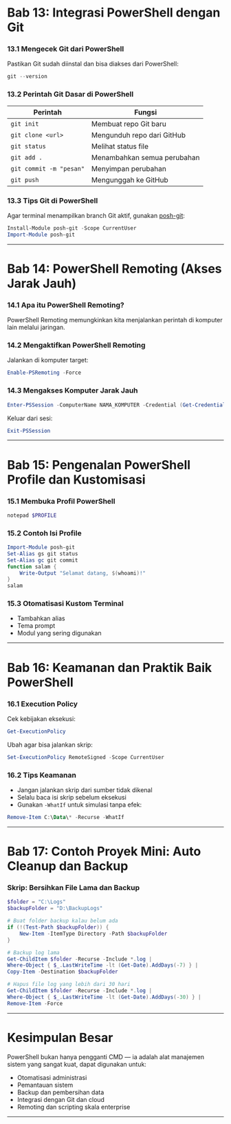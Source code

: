# **Bab 13: Integrasi PowerShell dengan Git**

### **13.1 Mengecek Git dari PowerShell**
Pastikan Git sudah diinstal dan bisa diakses dari PowerShell:
```powershell
git --version
```

### **13.2 Perintah Git Dasar di PowerShell**
| Perintah | Fungsi |
|---|---|
| `git init` | Membuat repo Git baru |
| `git clone <url>` | Mengunduh repo dari GitHub |
| `git status` | Melihat status file |
| `git add .` | Menambahkan semua perubahan |
| `git commit -m "pesan"` | Menyimpan perubahan |
| `git push` | Mengunggah ke GitHub |

### **13.3 Tips Git di PowerShell**
Agar terminal menampilkan branch Git aktif, gunakan [posh-git](https://github.com/dahlbyk/posh-git):
```powershell
Install-Module posh-git -Scope CurrentUser
Import-Module posh-git
```

---

# **Bab 14: PowerShell Remoting (Akses Jarak Jauh)**

### **14.1 Apa itu PowerShell Remoting?**
PowerShell Remoting memungkinkan kita menjalankan perintah di komputer lain melalui jaringan.

### **14.2 Mengaktifkan PowerShell Remoting**
Jalankan di komputer target:
```powershell
Enable-PSRemoting -Force
```

### **14.3 Mengakses Komputer Jarak Jauh**
```powershell
Enter-PSSession -ComputerName NAMA_KOMPUTER -Credential (Get-Credential)
```

Keluar dari sesi:
```powershell
Exit-PSSession
```

---

# **Bab 15: Pengenalan PowerShell Profile dan Kustomisasi**

### **15.1 Membuka Profil PowerShell**
```powershell
notepad $PROFILE
```

### **15.2 Contoh Isi Profile**
```powershell
Import-Module posh-git
Set-Alias gs git status
Set-Alias gc git commit
function salam {
    Write-Output "Selamat datang, $(whoami)!"
}
salam
```

### **15.3 Otomatisasi Kustom Terminal**
- Tambahkan alias
- Tema prompt
- Modul yang sering digunakan

---

# **Bab 16: Keamanan dan Praktik Baik PowerShell**

### **16.1 Execution Policy**
Cek kebijakan eksekusi:
```powershell
Get-ExecutionPolicy
```

Ubah agar bisa jalankan skrip:
```powershell
Set-ExecutionPolicy RemoteSigned -Scope CurrentUser
```

### **16.2 Tips Keamanan**
- Jangan jalankan skrip dari sumber tidak dikenal
- Selalu baca isi skrip sebelum eksekusi
- Gunakan `-WhatIf` untuk simulasi tanpa efek:
```powershell
Remove-Item C:\Data\* -Recurse -WhatIf
```

---

# **Bab 17: Contoh Proyek Mini: Auto Cleanup dan Backup**

### **Skrip: Bersihkan File Lama dan Backup**
```powershell
$folder = "C:\Logs"
$backupFolder = "D:\BackupLogs"

# Buat folder backup kalau belum ada
if (!(Test-Path $backupFolder)) {
    New-Item -ItemType Directory -Path $backupFolder
}

# Backup log lama
Get-ChildItem $folder -Recurse -Include *.log |
Where-Object { $_.LastWriteTime -lt (Get-Date).AddDays(-7) } |
Copy-Item -Destination $backupFolder

# Hapus file log yang lebih dari 30 hari
Get-ChildItem $folder -Recurse -Include *.log |
Where-Object { $_.LastWriteTime -lt (Get-Date).AddDays(-30) } |
Remove-Item -Force
```

---

# **Kesimpulan Besar**
PowerShell bukan hanya pengganti CMD — ia adalah alat manajemen sistem yang sangat kuat, dapat digunakan untuk:
- Otomatisasi administrasi
- Pemantauan sistem
- Backup dan pembersihan data
- Integrasi dengan Git dan cloud
- Remoting dan scripting skala enterprise

---
